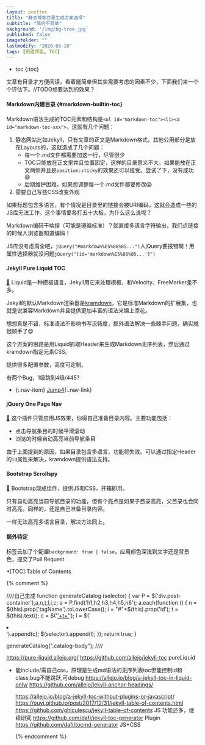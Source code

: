 ```yaml
---
layout: posttoc
title: "静态博客目录生成方案选择"
subtitle: "简约不简单"
background: '/img/bg-tree.jpg'
published: false
imagefolder: ""
lastmodify: "2020-03-18"
tags: [搭建博客, TOC]
---
```


* toc
{:toc}

文章有目录才方便阅读，看着挺简单但其实需要考虑的因素不少，下面我们来一个个评估下。//TODO想要达到的效果？

#### Markdown内建目录 {#markdown-builtin-toc}

Markdown语法生成的TOC元素和结构是`<ul id="markdown-toc"><li><a id="markdown-toc-xxx">`，这就有几个问题：

1. 静态网站比如Jekyll，只有文章的正文是Markdown格式，其他公用部分是放在Layouts的，这就造成了几个问题：
   - 每一个.md文件都需要加这一行，尽管很少
   - TOC只能放在正文里并且位置固定，这样的目录意义不大。如果能放在正文两侧并且是`position:sticky`的效果还可以接受。尝试了下，没有成功:sweat_smile:
   - 后期维护困难，如果想调整每一个.md文件都要修改:scream:
2. 需要自己写些CSS改变外观

如果标题包含多语言，有个情况是目录里的链接会被URI编码，这就会造成一些的JS库无法工作。这个事情要各打五十大板，为什么这么说呢？

Markdown编码干啥捏（可能是遵循标准）？就直接多语言字符输出，我们点链接的时候人浏览器知道编码！

JS库没考虑周全吧，`jQuery("#markdown%E5%86%85...")`人jQuery要报错啊！用属性选择器就没问题`jQuery("[id='markdown%E5%86%85...']")`

#### Jekyll Pure Liquid TOC

[:link:](https://github.com/allejo/jekyll-toc) Liquid是一种模板语言，Jekyll用它来处理模板，和Velocity、FreeMarker差不多。

Jekyll的默认Markdown渲染器是[kramdown](https://kramdown.gettalong.org/index.html)，它是标准Markdown的扩展集，也就是说兼容Markdown并且提供更加丰富的语法来锦上添花。

想想真是不错，标准语法不影响书写流畅度，额外语法解决一些棘手问题，确实就很顺手了:yum:

这个方案的思路是用Liquid抓取Header来生成Markdown无序列表，然后通过kramdown指定元素CSS。

提供很多配置参数，高度可定制。

有两个Bug，1级跳到4级/445?

- {:.nav-item} [Jump4](#jump4){:.nav-link}

#### jQuery One Page Nav

[:link:](https://github.com/davist11/jQuery-One-Page-Nav) 这个插件只管应用JS效果，你得自己准备目录内容。主要功能包括：

- 点击导航条目的时候平滑滚动
- 浏览的时候自动高亮当前导航条目

由于上面提到的原因，如果目录包含多语言，功能将失效。可以通过指定Header的`id`属性来解决，kramdown提供语法支持。

#### Bootstrap Scrollspy

[:link:](https://getbootstrap.com/docs/4.3/components/scrollspy/) Bootstrap现成组件，提供JS和CSS，开箱即用。

只有自动高亮当前导航目录的功能，但有个亮点是如果子目录高亮，父目录也会同时高亮。同样的，还是自己准备目录内容。

一样无法高亮多语言目录，解决方法同上。

#### 额外待定

标签云加了个配置`background: true | false`，应用颜色深浅到文字还是背景色，提交了Pull Request

*[TOC]:Table of Contents

{% comment %}

////自己生成
function generateCatalog (selector) {
var P = $('div.post-container'),a,n,t,l,i,c;
a = P.find('h1,h2,h3,h4,h5,h6');
a.each(function () {
n = $(this).prop('tagName').toLowerCase();
i = "#"+$(this).prop('id');
t = $(this).text();
c = $('<a href="'+i+'" rel="nofollow">'+t+'</a>');
l = $('<li class="'+n+'_nav"></li>').append(c);
$(selector).append(l);
});
return true; 
}

generateCatalog(".catalog-body");
////

https://pure-liquid.allejo.org/
  https://github.com/allejo/jekyll-toc pureLiquid <ul><li><a> 能include/需自己css，原理是生成md语法的无序列表toc但能控制id和class,bug不能跳跃,可debug
    https://allejo.io/blog/a-jekyll-toc-in-liquid-only/
  https://github.com/allejo/jekyll-anchor-headings/

https://allejo.io/blog/a-jekyll-toc-without-plugins-or-javascript/
https://ouyi.github.io/post/2017/12/31/jekyll-table-of-contents.html
https://github.com/ghiculescu/jekyll-table-of-contents JS 功能还多，继续研究
https://github.com/dafi/jekyll-toc-generator Plugin
https://github.com/dafi/tocmd-generator JS+CSS

{% endcomment %}